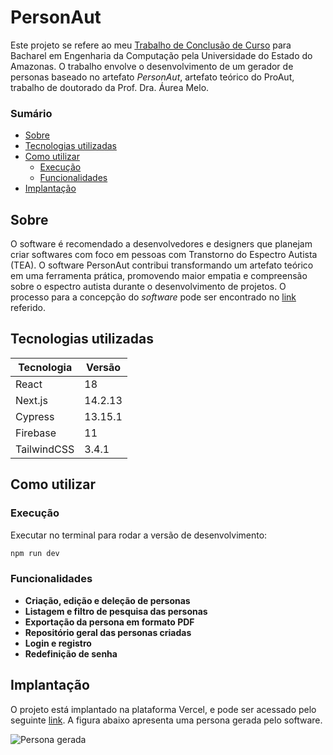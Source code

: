 # PersonAut

Este projeto se refere ao meu [Trabalho de Conclusão de Curso](https://drive.google.com/file/d/17D3WVXii_gIXkjboX33wkCQm5yApQhfs/view?usp=sharing) para Bacharel em Engenharia da Computação pela Universidade do Estado do Amazonas.  O trabalho envolve o desenvolvimento de um gerador de personas baseado no artefato _PersonAut_, artefato teórico do ProAut, trabalho de doutorado da Prof. Dra. Áurea Melo.

### Sumário

 - [Sobre](#sobre)
 - [Tecnologias utilizadas](#tecnologias-utilizadas)
 - [Como utilizar](#como-utilizar)
	 - [Execução](#execução)
	 - [Funcionalidades](#funcionalidades)
 - [Implantação](#implantação)

## Sobre

O software é recomendado a desenvolvedores e designers que planejam criar softwares com foco em pessoas com Transtorno do Espectro Autista (TEA).  O software PersonAut contribui transformando um artefato teórico em uma ferramenta prática, promovendo maior empatia e compreensão sobre o espectro autista durante o desenvolvimento de projetos. O processo para a concepção do _software_ pode ser encontrado no [link](https://drive.google.com/file/d/17D3WVXii_gIXkjboX33wkCQm5yApQhfs/view?usp=sharing) referido.

## Tecnologias utilizadas

| Tecnologia | Versão |
|--|--|
| React | 18 |
| Next.js | 14.2.13 |
| Cypress | 13.15.1 |
| Firebase | 11 |
| TailwindCSS | 3.4.1 |

## Como utilizar

### Execução

Executar no terminal para rodar a versão de desenvolvimento:

```bash
npm run dev
```

### Funcionalidades

- **Criação, edição e deleção de personas**
- **Listagem e filtro de pesquisa das personas**
- **Exportação da persona em formato PDF**
- **Repositório geral das personas criadas**
- **Login e registro**
- **Redefinição de senha**

## Implantação

O projeto está implantado na plataforma Vercel, e pode ser acessado pelo seguinte [link](https://personaut-front.vercel.app/login). A figura abaixo apresenta uma persona gerada pelo software.

![Persona gerada](https://i.imgur.com/Be6aZkk.png)

